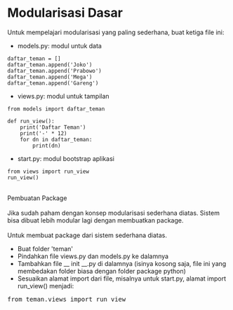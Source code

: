 # Modularisasi Dasar
Untuk mempelajari modularisasi yang paling sederhana, buat ketiga file ini:
- models.py: modul untuk data
```buildoutcfg
daftar_teman = []
daftar_teman.append('Joko')
daftar_teman.append('Prabowo')
daftar_teman.append('Mega')
daftar_teman.append('Gareng')
```
- views.py: modul untuk tampilan
```buildoutcfg
from models import daftar_teman

def run_view():
    print('Daftar Teman')
    print('-' * 12)
    for dn in daftar_teman:
        print(dn)
```

- start.py: modul bootstrap aplikasi
```buildoutcfg
from views import run_view
run_view()
```
<br>
Pembuatan Package
<br><br>
Jika sudah paham dengan konsep modularisasi sederhana diatas. Sistem bisa dibuat lebih modular lagi dengan membuatkan package.<br><br>Untuk membuat package dari sistem sederhana diatas.

- Buat folder 'teman'
- Pindahkan file views.py dan models.py ke dalamnya
- Tambahkan file __ init __.py di  dalamnya (isinya kosong saja, file ini yang membedakan folder biasa dengan folder package python)
- Sesuaikan alamat import dari file, misalnya untuk start.py, alamat import run_view() menjadi:
<pre>from teman.views import run_view</pre>


